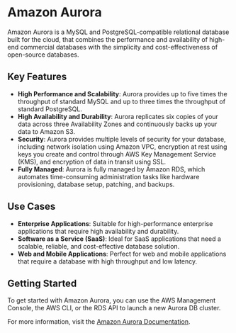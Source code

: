 # Amazon Aurora

Amazon Aurora is a MySQL and PostgreSQL-compatible relational database built for the cloud, that combines the performance and availability of high-end commercial databases with the simplicity and cost-effectiveness of open-source databases.

## Key Features

- **High Performance and Scalability**: Aurora provides up to five times the throughput of standard MySQL and up to three times the throughput of standard PostgreSQL.
- **High Availability and Durability**: Aurora replicates six copies of your data across three Availability Zones and continuously backs up your data to Amazon S3.
- **Security**: Aurora provides multiple levels of security for your database, including network isolation using Amazon VPC, encryption at rest using keys you create and control through AWS Key Management Service (KMS), and encryption of data in transit using SSL.
- **Fully Managed**: Aurora is fully managed by Amazon RDS, which automates time-consuming administration tasks like hardware provisioning, database setup, patching, and backups.

## Use Cases

- **Enterprise Applications**: Suitable for high-performance enterprise applications that require high availability and durability.
- **Software as a Service (SaaS)**: Ideal for SaaS applications that need a scalable, reliable, and cost-effective database solution.
- **Web and Mobile Applications**: Perfect for web and mobile applications that require a database with high throughput and low latency.

## Getting Started

To get started with Amazon Aurora, you can use the AWS Management Console, the AWS CLI, or the RDS API to launch a new Aurora DB cluster.

For more information, visit the [Amazon Aurora Documentation](https://docs.aws.amazon.com/AmazonRDS/latest/AuroraUserGuide/Welcome.html).
